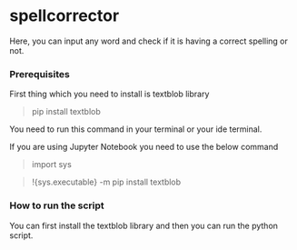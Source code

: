 # spellcorrector

Here, you can input any word and check if it is having a correct spelling or not.

### Prerequisites

First thing which you need to install is textblob library
<!--Install library-->
>pip install textblob
<!--For jupyter nb-->
You need to run this command in your terminal or your ide terminal.
<!--for jp nb-->
If you are using Jupyter Notebook you need to use the below command
<!--for jp nb-->
>import sys 
<!--command-->
>!{sys.executable} -m pip install textblob 

### How to run the script

You can first install the textblob library and then you can run the python script.

